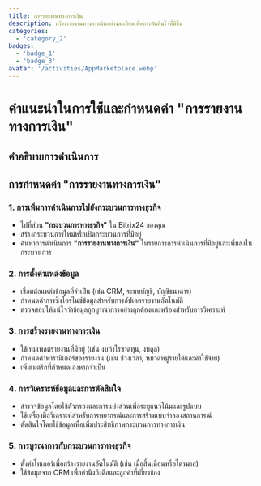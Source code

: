 ```yaml
---
title: การรายงานทางการเงิน
description: สร้างรายงานทางการเงินอย่างละเอียดเพื่อการตัดสินใจที่ดีขึ้น
categories: 
  - 'category_2'
badges: 
  - 'badge_1'
  - 'badge_3'
avatar: '/activities/AppMarketplace.webp'
---
```

# คำแนะนำในการใช้และกำหนดค่า "การรายงานทางการเงิน"

## คำอธิบายการดำเนินการ

## **การกำหนดค่า "การรายงานทางการเงิน"**

### 1. การเพิ่มการดำเนินการไปยังกระบวนการทางธุรกิจ
- ไปที่ส่วน **"กระบวนการทางธุรกิจ"** ใน Bitrix24 ของคุณ
- สร้างกระบวนการใหม่หรือเปิดกระบวนการที่มีอยู่
- ค้นหาการดำเนินการ **"การรายงานทางการเงิน"** ในรายการการดำเนินการที่มีอยู่และเพิ่มลงในกระบวนการ

### 2. การตั้งค่าแหล่งข้อมูล
- เชื่อมต่อแหล่งข้อมูลที่จำเป็น (เช่น CRM, ระบบบัญชี, บัญชีธนาคาร)
- กำหนดค่าการซิงโครไนซ์ข้อมูลสำหรับการอัปเดตรายงานอัตโนมัติ
- ตรวจสอบให้แน่ใจว่าข้อมูลถูกบูรณาการอย่างถูกต้องและพร้อมสำหรับการวิเคราะห์

### 3. การสร้างรายงานทางการเงิน
- ใช้เทมเพลตรายงานที่มีอยู่ (เช่น งบกำไรขาดทุน, งบดุล)
- กำหนดค่าพารามิเตอร์ของรายงาน (เช่น ช่วงเวลา, หมวดหมู่รายได้และค่าใช้จ่าย)
- เพิ่มเมตริกที่กำหนดเองหากจำเป็น

### 4. การวิเคราะห์ข้อมูลและการตัดสินใจ
- สำรวจข้อมูลโดยใช้ตัวกรองและการแบ่งส่วนเพื่อระบุแนวโน้มและรูปแบบ
- ใช้เครื่องมือวิเคราะห์สำหรับการพยากรณ์และการสร้างแบบจำลองสถานการณ์
- ตัดสินใจโดยใช้ข้อมูลเพื่อเพิ่มประสิทธิภาพกระบวนการทางการเงิน

### 5. การบูรณาการกับกระบวนการทางธุรกิจ
- ตั้งค่าไทเกอร์เพื่อสร้างรายงานอัตโนมัติ (เช่น เมื่อสิ้นเดือนหรือไตรมาส)
- ใช้ข้อมูลจาก CRM เพื่อคำนึงถึงดีลและลูกค้าที่เกี่ยวข้อง